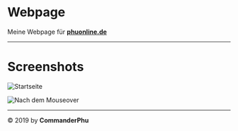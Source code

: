 # Webpage 

Meine Webpage für [**phuonline.de**](https://phuonline.de)
________________________________________________________________
# Screenshots
![Startseite](https://i.imgur.com/kEyhJdY.png)

![Nach dem Mouseover](https://i.imgur.com/4vvlHfk.png)
_____





© 2019 by   **CommanderPhu** 
<!--stackedit_data:
eyJoaXN0b3J5IjpbLTQzNDg5OTIwNywtMjAyNDUxOTY1Ml19
-->